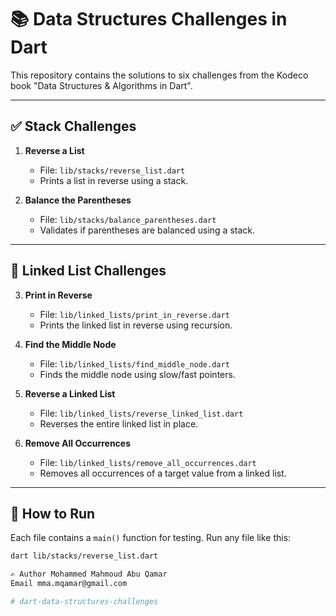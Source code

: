 # 📚 Data Structures Challenges in Dart

This repository contains the solutions to six challenges from the Kodeco book "Data Structures & Algorithms in Dart".

---

## ✅ Stack Challenges

1. **Reverse a List**
   - File: `lib/stacks/reverse_list.dart`
   - Prints a list in reverse using a stack.

2. **Balance the Parentheses**
   - File: `lib/stacks/balance_parentheses.dart`
   - Validates if parentheses are balanced using a stack.

---

## 🔗 Linked List Challenges

3. **Print in Reverse**
   - File: `lib/linked_lists/print_in_reverse.dart`
   - Prints the linked list in reverse using recursion.

4. **Find the Middle Node**
   - File: `lib/linked_lists/find_middle_node.dart`
   - Finds the middle node using slow/fast pointers.

5. **Reverse a Linked List**
   - File: `lib/linked_lists/reverse_linked_list.dart`
   - Reverses the entire linked list in place.

6. **Remove All Occurrences**
   - File: `lib/linked_lists/remove_all_occurrences.dart`
   - Removes all occurrences of a target value from a linked list.

---

## 🧪 How to Run

Each file contains a `main()` function for testing. Run any file like this:

```bash
dart lib/stacks/reverse_list.dart

✍️ Author Mohammed Mahmoud Abu Qamar
Email mma.mqamar@gmail.com

# dart-data-structures-challenges
